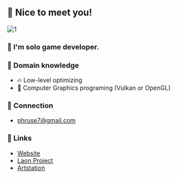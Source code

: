 ## 👋 Nice to meet you!
<img src="https://i.ibb.co/wsjZG0D/image.png" alt="1" border="0">

### 🥳 I'm solo game developer.

### 📌 Domain knowledge
- 🔥 Low-level optimizing
- 🎨 Computer Graphics programing (Vulkan or OpenGL)

### 🤝 Connection
- phruse7@gmail.com

### 🔗 Links
- [Website](https://phruse.com)
- [Laon Project](https://laon.io)
- [Artstation](https://www.artstation.com/phruse)
